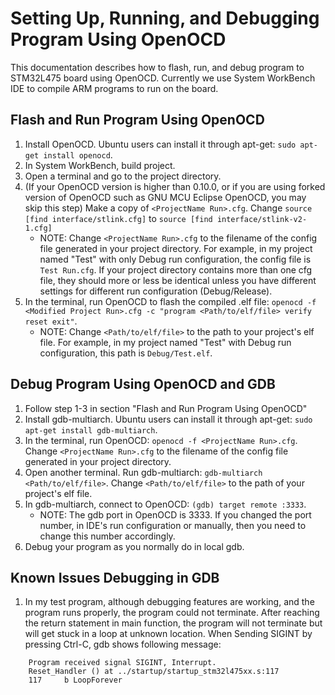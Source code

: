 # Setting Up, Running, and Debugging Program Using OpenOCD
This documentation describes how to flash, run, and debug program to STM32L475 board using OpenOCD. Currently we use System WorkBench IDE to compile ARM programs to run on the board. 

## Flash and Run Program Using OpenOCD
1. Install OpenOCD. Ubuntu users can install it through apt-get: `sudo apt-get install openocd`.
2. In System WorkBench, build project.
3. Open a terminal and go to the project directory. 
4. (If your OpenOCD version is higher than 0.10.0, or if you are using forked version of OpenOCD such as GNU MCU Eclipse OpenOCD, you may skip this step) Make a copy of `<ProjectName Run>.cfg`. Change `source [find interface/stlink.cfg]` to `source [find interface/stlink-v2-1.cfg]`
    - NOTE: Change `<ProjectName Run>.cfg` to the filename of the config file generated in your project directory. For example, in my project named "Test" with only Debug run configuration, the config file is `Test Run.cfg`. If your project directory contains more than one cfg file, they should more or less be identical unless you have different settings for different run configuration (Debug/Release). 
5. In the terminal, run OpenOCD to flash the compiled .elf file: `openocd -f <Modified Project Run>.cfg -c "program <Path/to/elf/file> verify reset exit"`.
    - NOTE: Change `<Path/to/elf/file>` to the path to your project's elf file. For example, in my project named "Test" with Debug run configuration, this path is `Debug/Test.elf`. 

## Debug Program Using OpenOCD and GDB
1. Follow step 1-3 in section "Flash and Run Program Using OpenOCD"
2. Install gdb-multiarch. Ubuntu users can install it through apt-get: `sudo apt-get install gdb-multiarch`.
3. In the terminal, run OpenOCD: `openocd -f <ProjectName Run>.cfg`. Change `<ProjectName Run>.cfg` to the filename of the config file generated in your project directory.
4. Open another terminal. Run gdb-multiarch: `gdb-multiarch <Path/to/elf/file>`. Change `<Path/to/elf/file>` to the path of your project's elf file. 
5. In gdb-multiarch, connect to OpenOCD: `(gdb) target remote :3333`. 
    - NOTE: The gdb port in OpenOCD is 3333. If you changed the port number, in IDE's run configuration or manually, then you need to change this number accordingly. 
6. Debug your program as you normally do in local gdb. 

## Known Issues Debugging in GDB
1. In my test program, although debugging features are working, and the program runs properly, the program could not terminate. After reaching the return statement in main function, the program will not terminate but will get stuck in a loop at unknown location. When Sending SIGINT by pressing Ctrl-C, gdb shows following message: 
```
    Program received signal SIGINT, Interrupt.
    Reset_Handler () at ../startup/startup_stm32l475xx.s:117
    117	    b LoopForever
```